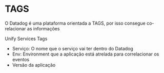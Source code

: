 # TAGS

O Datadog é uma plataforma orientada a TAGS, por isso consegue co-relacionar as informações

Unify Services Tags

- Serviço: O nome que o serviço vai ter dentro do Datadog
- Env: Environment que a aplicação está atrelada para correlacionar os eventos
- Versão da aplicação


